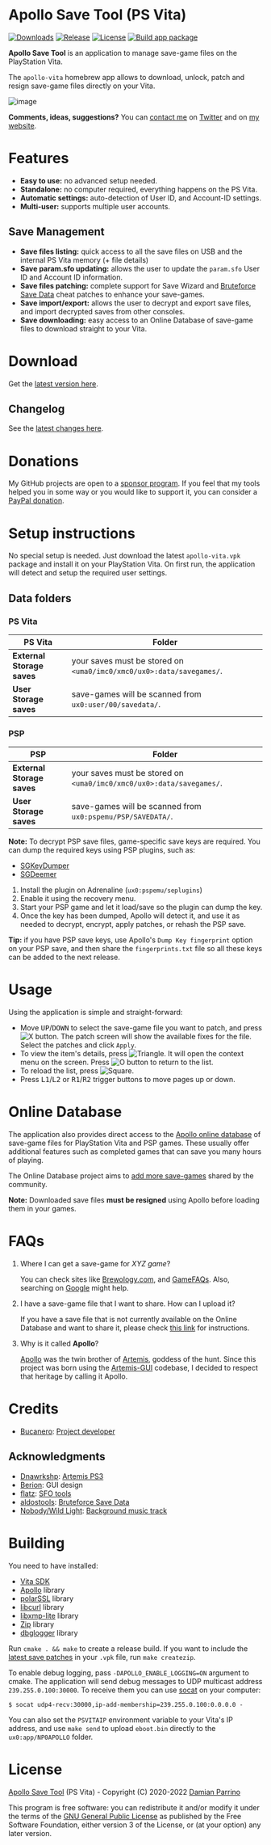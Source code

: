 # Apollo Save Tool (PS Vita)

[![Downloads][img_downloads]][app_downloads] [![Release][img_latest]][app_latest] [![License][img_license]][app_license]
[![Build app package](https://github.com/bucanero/apollo-vita/actions/workflows/build.yml/badge.svg)](https://github.com/bucanero/apollo-vita/actions/workflows/build.yml)

**Apollo Save Tool** is an application to manage save-game files on the PlayStation Vita.

The `apollo-vita` homebrew app allows to download, unlock, patch and resign save-game files directly on your Vita.

![image](./docs/screenshots/screenshot-main.jpg)

**Comments, ideas, suggestions?** You can [contact me](https://github.com/bucanero/) on [Twitter](https://twitter.com/dparrino) and on [my website](http://www.bucanero.com.ar/).

# Features

* **Easy to use:** no advanced setup needed.
* **Standalone:** no computer required, everything happens on the PS Vita.
* **Automatic settings:** auto-detection of User ID, and Account-ID settings.
* **Multi-user:** supports multiple user accounts.

## Save Management

* **Save files listing:** quick access to all the save files on USB and the internal PS Vita memory (+ file details)
* **Save param.sfo updating:** allows the user to update the `param.sfo` User ID and Account ID information.
* **Save files patching:** complete support for Save Wizard and [Bruteforce Save Data](https://bruteforcesavedata.forumms.net/) cheat patches to enhance your save-games.
* **Save import/export:** allows the user to decrypt and export save files, and import decrypted saves from other consoles.
* **Save downloading:** easy access to an Online Database of save-game files to download straight to your Vita.

# Download

Get the [latest version here][app_latest].

## Changelog

See the [latest changes here][changelog].

# Donations

My GitHub projects are open to a [sponsor program](https://patreon.com/dparrino). If you feel that my tools helped you in some way or you would like to support it, you can consider a [PayPal donation](https://www.paypal.me/bucanerodev).

# Setup instructions

No special setup is needed. Just download the latest `apollo-vita.vpk` package and install it on your PlayStation Vita.
On first run, the application will detect and setup the required user settings.

## Data folders

### PS Vita

| PS Vita | Folder |
|-----|--------|
| **External Storage saves** | your saves must be stored on `<uma0/imc0/xmc0/ux0>:data/savegames/`. |
| **User Storage saves** | save-games will be scanned from `ux0:user/00/savedata/`. |

### PSP

| PSP | Folder |
|-----|--------|
| **External Storage saves** | your saves must be stored on `<uma0/imc0/xmc0/ux0>:data/savegames/`. |
| **User Storage saves** | save-games will be scanned from `ux0:pspemu/PSP/SAVEDATA/`. |

**Note:** To decrypt PSP save files, game-specific save keys are required. You can dump the required keys using PSP plugins, such as:
- [SGKeyDumper](https://github.com/bucanero/psptools/releases/download/20220719/pspsgkey13.zip)
- [SGDeemer](https://github.com/bucanero/psptools/releases/download/20220719/SGDeemer111.rar)

1. Install the plugin on Adrenaline (`ux0:pspemu/seplugins`)
2. Enable it using the recovery menu. 
3. Start your PSP game and let it load/save so the plugin can dump the key.
4. Once the key has been dumped, Apollo will detect it, and use it as needed to decrypt, encrypt, apply patches, or rehash the PSP save.

**Tip:** if you have PSP save keys, use Apollo's `Dump Key fingerprint` option on your PSP save, and then share the `fingerprints.txt` file so all these keys can be added to the next release.

# Usage

Using the application is simple and straight-forward: 

 - Move <kbd>UP</kbd>/<kbd>DOWN</kbd> to select the save-game file you want to patch, and press ![X button](https://github.com/bucanero/pkgi-ps3/raw/master/data/CROSS.png). The patch screen will show the available fixes for the file. Select the patches and click `Apply`.
 - To view the item's details, press ![Triangle](https://github.com/bucanero/pkgi-ps3/raw/master/data/TRIANGLE.png).
It will open the context menu on the screen. Press ![O button](https://github.com/bucanero/pkgi-ps3/raw/master/data/CIRCLE.png) to return to the list.
 - To reload the list, press ![Square](https://github.com/bucanero/pkgi-ps3/raw/master/data/SQUARE.png).
 - Press <kbd>L1</kbd>/<kbd>L2</kbd> or <kbd>R1</kbd>/<kbd>R2</kbd> trigger buttons to move pages up or down.

# Online Database

The application also provides direct access to the [Apollo online database](https://github.com/bucanero/apollo-saves) of save-game files for PlayStation Vita and PSP games.
These usually offer additional features such as completed games that can save you many hours of playing.

The Online Database project aims to [add more save-games](https://github.com/bucanero/apollo-saves/issues/new/choose) shared by the community.

**Note:** Downloaded save files **must be resigned** using Apollo before loading them in your games.

# FAQs

 1. Where I can get a save-game for *XYZ game*?
    
    You can check sites like [Brewology.com](https://ps3.brewology.com/gamesaves/savedgames.php?page=savedgames&system=ps4), and [GameFAQs](https://gamefaqs.gamespot.com/ps4/). Also, searching on [Google](http://www.google.com) might help.
 1. I have a save-game file that I want to share. How can I upload it?
    
    If you have a save file that is not currently available on the Online Database and want to share it, please check [this link](https://github.com/bucanero/apollo-saves) for instructions.
 1. Why is it called **Apollo**?
    
    [Apollo](https://en.wikipedia.org/wiki/Apollo) was the twin brother of [Artemis](https://en.wikipedia.org/wiki/Artemis), goddess of the hunt. Since this project was born using the [Artemis-GUI](https://github.com/Dnawrkshp/ArtemisPS3/) codebase, I decided to respect that heritage by calling it Apollo.

# Credits

* [Bucanero](http://www.bucanero.com.ar/): [Project developer](https://github.com/bucanero)

## Acknowledgments

* [Dnawrkshp](https://github.com/Dnawrkshp/): [Artemis PS3](https://github.com/Dnawrkshp/ArtemisPS3)
* [Berion](https://www.psx-place.com/members/berion.1431/): GUI design
* [flatz](https://github.com/flatz): [SFO tools](https://github.com/bucanero/pfd_sfo_tools/)
* [aldostools](https://aldostools.org/): [Bruteforce Save Data](https://bruteforcesavedata.forumms.net/)
* [Nobody/Wild Light](https://github.com/nobodo): [Background music track](https://github.com/bucanero/apollo-vita/blob/main/data/haiku.s3m)

# Building

You need to have installed:

- [Vita SDK](https://github.com/vitasdk/)
- [Apollo](https://github.com/bucanero/apollo-lib) library
- [polarSSL](https://github.com/vitasdk/packages/tree/master/polarssl) library
- [libcurl](https://github.com/vitasdk/packages/tree/master/curl) library
- [libxmp-lite](https://github.com/vitasdk/packages/tree/master/libxmp-lite) library
- [Zip](https://github.com/bucanero/zip) library
- [dbglogger](https://github.com/bucanero/dbglogger) library

Run `cmake . && make` to create a release build. If you want to include the [latest save patches](https://github.com/bucanero/apollo-patches) in your `.vpk` file, run `make createzip`.

To enable debug logging, pass `-DAPOLLO_ENABLE_LOGGING=ON` argument to cmake. The application will send debug messages to
UDP multicast address `239.255.0.100:30000`. To receive them you can use [socat][] on your computer:

    $ socat udp4-recv:30000,ip-add-membership=239.255.0.100:0.0.0.0 -

You can also set the `PSVITAIP` environment variable to your Vita's IP address, and use `make send` to upload `eboot.bin` directly to the `ux0:app/NP0APOLLO` folder.

# License

[Apollo Save Tool](https://github.com/bucanero/apollo-vita/) (PS Vita) - Copyright (C) 2020-2022  [Damian Parrino](https://twitter.com/dparrino)

This program is free software: you can redistribute it and/or modify
it under the terms of the [GNU General Public License][app_license] as published by
the Free Software Foundation, either version 3 of the License, or
(at your option) any later version.

[socat]: http://www.dest-unreach.org/socat/
[app_downloads]: https://github.com/bucanero/apollo-vita/releases
[app_latest]: https://github.com/bucanero/apollo-vita/releases/latest
[app_license]: https://github.com/bucanero/apollo-vita/blob/main/LICENSE
[changelog]: https://github.com/bucanero/apollo-vita/blob/main/CHANGELOG.md
[img_downloads]: https://img.shields.io/github/downloads/bucanero/apollo-vita/total.svg?maxAge=3600
[img_latest]: https://img.shields.io/github/release/bucanero/apollo-vita.svg?maxAge=3600
[img_license]: https://img.shields.io/github/license/bucanero/apollo-vita.svg?maxAge=2592000

